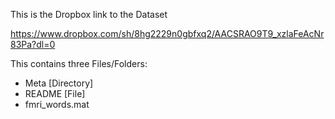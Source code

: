 This is the Dropbox link to the Dataset

https://www.dropbox.com/sh/8hg2229n0gbfxq2/AACSRAO9T9_xzlaFeAcNr83Pa?dl=0

This contains three Files/Folders:

- Meta [Directory]
- README [File]
- fmri_words.mat
